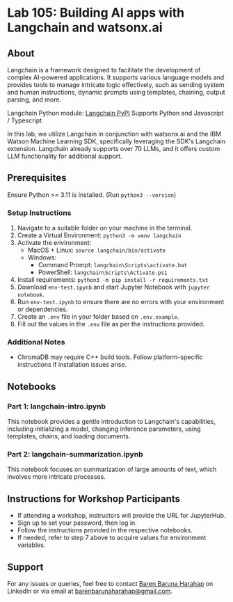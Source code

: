 # Lab 105: Building AI apps with Langchain and watsonx.ai

## About

Langchain is a framework designed to facilitate the development of complex AI-powered applications. It supports various language models and provides tools to manage intricate logic effectively, such as sending system and human instructions, dynamic prompts using templates, chaining, output parsing, and more.

Langchain Python module: [Langchain PyPI](https://pypi.org/project/langchain/)
Supports Python and Javascript / Typescript

In this lab, we utilize Langchain in conjunction with watsonx.ai and the IBM Watson Machine Learning SDK, specifically leveraging the SDK's Langchain extension. Langchain already supports over 70 LLMs, and it offers custom LLM functionality for additional support. 

## Prerequisites

Ensure Python >= 3.11 is installed. (Run `python3 --version`)

### Setup Instructions

1. Navigate to a suitable folder on your machine in the terminal.
2. Create a Virtual Environment: `python3 -m venv langchain`
3. Activate the environment:
    - MacOS + Linux: `source langchain/bin/activate`
    - Windows:
        - Command Prompt: `langchain\Scripts\activate.bat`
        - PowerShell: `langchain\Scripts\Activate.ps1`
4. Install requirements: `python3 -m pip install -r requirements.txt`
5. Download `env-test.ipynb` and start Jupyter Notebook with `jupyter notebook`.
6. Run `env-test.ipynb` to ensure there are no errors with your environment or dependencies.
7. Create an `.env` file in your folder based on `.env.example`.
8. Fill out the values in the `.env` file as per the instructions provided.

### Additional Notes

- ChromaDB may require C++ build tools. Follow platform-specific instructions if installation issues arise.

## Notebooks

### Part 1: langchain-intro.ipynb

This notebook provides a gentle introduction to Langchain's capabilities, including initializing a model, changing inference parameters, using templates, chains, and loading documents.

### Part 2: langchain-summarization.ipynb

This notebook focuses on summarization of large amounts of text, which involves more intricate processes.

## Instructions for Workshop Participants

- If attending a workshop, instructors will provide the URL for JupyterHub.
- Sign up to set your password, then log in.
- Follow the instructions provided in the respective notebooks.
- If needed, refer to step 7 above to acquire values for environment variables.

## Support

For any issues or queries, feel free to contact [Baren Baruna Harahap](https://www.linkedin.com/in/barenbarunaharahap/) on LinkedIn or via email at barenbarunaharahap@gmail.com.
